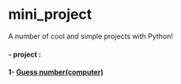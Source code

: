# mini_project
A number of cool and simple projects with Python!

#### - project :

#### 1- [Guess number(computer)](https://github.com/irealmatin/mini_project/blob/main/Here/Computer_Guess_Number.py)
